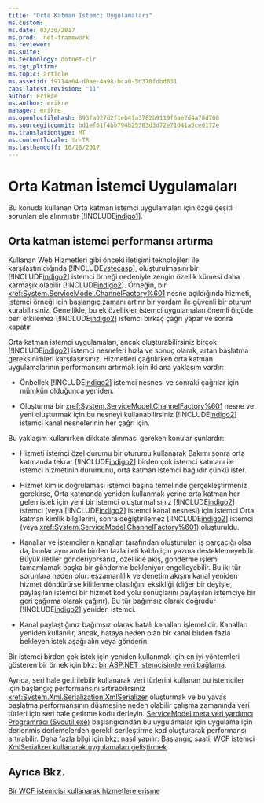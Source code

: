 ```yaml
---
title: "Orta Katman İstemci Uygulamaları"
ms.custom: 
ms.date: 03/30/2017
ms.prod: .net-framework
ms.reviewer: 
ms.suite: 
ms.technology: dotnet-clr
ms.tgt_pltfrm: 
ms.topic: article
ms.assetid: f9714a64-d0ae-4a98-bca0-5d370fdbd631
caps.latest.revision: "11"
author: Erikre
ms.author: erikre
manager: erikre
ms.openlocfilehash: 893fa027d2f1eb4fa3782b9119f6ae2d4a78d700
ms.sourcegitcommit: bd1ef61f4bb794b25383d3d72e71041a5ced172e
ms.translationtype: MT
ms.contentlocale: tr-TR
ms.lasthandoff: 10/18/2017
---
```

# <a name="middle-tier-client-applications"></a>Orta Katman İstemci Uygulamaları
Bu konuda kullanan Orta katman istemci uygulamaları için özgü çeşitli sorunları ele alınmıştır [!INCLUDE[indigo1](../../../../includes/indigo1-md.md)].  
  
## <a name="increasing-middle-tier-client-performance"></a>Orta katman istemci performansı artırma  
 Kullanan Web Hizmetleri gibi önceki iletişimi teknolojileri ile karşılaştırıldığında [!INCLUDE[vstecasp](../../../../includes/vstecasp-md.md)], oluşturulmasını bir [!INCLUDE[indigo2](../../../../includes/indigo2-md.md)] istemci örneği nedeniyle zengin özellik kümesi daha karmaşık olabilir [!INCLUDE[indigo2](../../../../includes/indigo2-md.md)]. Örneğin, bir <xref:System.ServiceModel.ChannelFactory%601> nesne açıldığında hizmeti, istemci örneği için başlangıç zamanı artırır bir yordam ile güvenli bir oturum kurabilirsiniz. Genellikle, bu ek özellikler istemci uygulamaları önemli ölçüde beri etkilemez [!INCLUDE[indigo2](../../../../includes/indigo2-md.md)] istemci birkaç çağrı yapar ve sonra kapatır.  
  
 Orta katman istemci uygulamaları, ancak oluşturabilirsiniz birçok [!INCLUDE[indigo2](../../../../includes/indigo2-md.md)] istemci nesneleri hızla ve sonuç olarak, artan başlatma gereksinimleri karşılaşırsınız. Hizmetleri çağrılırken orta katman uygulamalarının performansını artırmak için iki ana yaklaşım vardır:  
  
-   Önbellek [!INCLUDE[indigo2](../../../../includes/indigo2-md.md)] istemci nesnesi ve sonraki çağrılar için mümkün olduğunca yeniden.  
  
-   Oluşturma bir <xref:System.ServiceModel.ChannelFactory%601> nesne ve yeni oluşturmak için bu nesneyi kullanabilirsiniz [!INCLUDE[indigo2](../../../../includes/indigo2-md.md)] istemci kanal nesnelerinin her çağrı için.  
  
 Bu yaklaşım kullanırken dikkate alınması gereken konular şunlardır:  
  
-   Hizmeti istemci özel durumu bir oturumu kullanarak Bakımı sonra orta katmanda tekrar [!INCLUDE[indigo2](../../../../includes/indigo2-md.md)] birden çok istemci katmanı ile istemci hizmetinin durumunu, orta katman istemci bağlıdır çünkü ister.  
  
-   Hizmet kimlik doğrulaması istemci başına temelinde gerçekleştirmeniz gerekirse, Orta katmanda yeniden kullanmak yerine orta katman her gelen istek için yeni bir istemci oluşturmalısınız [!INCLUDE[indigo2](../../../../includes/indigo2-md.md)] istemci (veya [!INCLUDE[indigo2](../../../../includes/indigo2-md.md)] istemci kanal nesnesi) için istemci Orta katman kimlik bilgilerini, sonra değiştirilemez [!INCLUDE[indigo2](../../../../includes/indigo2-md.md)] istemci (veya <xref:System.ServiceModel.ChannelFactory%601>) oluşturuldu.  
  
-   Kanallar ve istemcilerin kanalları tarafından oluşturulan iş parçacığı olsa da, bunlar aynı anda birden fazla ileti kablo için yazma desteklemeyebilir. Büyük iletiler gönderiyorsanız, özellikle akış, gönderme işlemi tamamlamak başka bir gönderme bekleniyor engelleyebilir. Bu iki tür sorunlara neden olur: eşzamanlılık ve denetim akışını kanal yeniden hizmet döndürürse kilitlenme olasılığını eksikliği (diğer bir deyişle, paylaşılan istemci bir hizmet kod yolu sonuçlarını paylaşılan istemciye bir geri çağırma olarak çağırır). Bu tür bağımsız olarak doğrudur [!INCLUDE[indigo2](../../../../includes/indigo2-md.md)] yeniden istemci.  
  
-   Kanal paylaştığınız bağımsız olarak hatalı kanalları işlemelidir. Kanalları yeniden kullanılır, ancak, hataya neden olan bir kanal birden fazla bekleyen istek aşağı alın veya gönderin.  
  
 Bir istemci birden çok istek için yeniden kullanmak için en iyi yöntemleri gösteren bir örnek için bkz: [bir ASP.NET istemcisinde veri bağlama](../../../../docs/framework/wcf/samples/data-binding-in-an-aspnet-client.md).  
  
 Ayrıca, seri hale getirilebilir kullanarak veri türlerini kullanan bu istemciler için başlangıç performansını artırabilirsiniz <xref:System.Xml.Serialization.XmlSerializer> oluşturmak ve bu yavaş başlatma performansının düşmesine neden olabilir çalışma zamanında veri türleri için seri hale getirme kodu derleyin. [ServiceModel meta veri yardımcı Programracı (Svcutil.exe)](../../../../docs/framework/wcf/servicemodel-metadata-utility-tool-svcutil-exe.md) başlangıcından bu uygulamalar için uygulama için derlenmiş derlemelerden gerekli serileştirme kod oluşturarak performansı artırabilir. Daha fazla bilgi için bkz: [nasıl yapılır: Başlangıç saati, WCF istemci XmlSerializer kullanarak uygulamaları geliştirmek](../../../../docs/framework/wcf/feature-details/startup-time-of-wcf-client-applications-using-the-xmlserializer.md).  
  
## <a name="see-also"></a>Ayrıca Bkz.  
 [Bir WCF istemcisi kullanarak hizmetlere erişme](../../../../docs/framework/wcf/feature-details/accessing-services-using-a-client.md)

